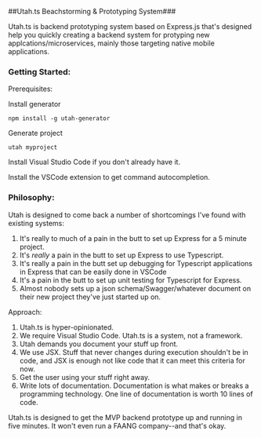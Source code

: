 ##Utah.ts Beachstorming & Prototyping System###

Utah.ts is backend prototyping system based on Express.js that's designed help you quickly creating a backend system for protyping new applcations/microservices, mainly those targeting native mobile applications.

### Getting Started:

Prerequisites:



Install generator
 
```npm install -g utah-generator```

Generate project

```utah myproject```

Install Visual Studio Code if you don't already have it.

Install the VSCode extension to get command autocompletion.



### Philosophy: ###

Utah is designed to come back a number of shortcomings I've found with existing systems:


1. It's really to much of a pain in the butt to set up Express for a 5 minute project.
2. It's *really* a pain in the butt to set up Express to use Typescript.
3. It's really a pain in the butt set up debugging for Typescript applications in Express that can be easily done in VSCode
4. It's a pain in the butt to set up unit testing for Typescript for Express.
5. Almost nobody sets up a json schema/Swagger/whatever document on their new project they've just started up on.

Approach:

1. Utah.ts is hyper-opinionated.
2. We require Visual Studio Code. Utah.ts is a system, not a framework.
3. Utah demands you document your stuff up front.
4. We use JSX. Stuff that never changes during execution shouldn't be in code, and JSX is enough not like code that it can meet this criteria for now.
5. Get the user using your stuff right away.
6. Write lots of documentation. Documentation is what makes or breaks a programming technology. One line of documentation is worth 10 lines of code.

Utah.ts is designed to get the MVP backend prototype up and running in five minutes. It won't even run a FAANG company--and that's okay. 
